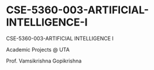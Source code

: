 # CSE-5360-003-ARTIFICIAL-INTELLIGENCE-I
CSE-5360-003-ARTIFICIAL INTELLIGENCE I

Academic Projects @ UTA

Prof. Vamsikrishna Gopikrishna
